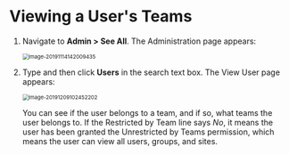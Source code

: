 [title]: # (Viewing a User's Teams)
[tags]: # (XXX)
[priority]: # (60)

# Viewing a User's Teams

1. Navigate to **Admin \> See All**. The Administration page appears:

   <img src="assets/image-20191114142009435.png" alt="image-20191114142009435" style="zoom:67%;" />

1. Type and then click **Users** in the search text box. The View User page appears:

   <img src="assets/image-20191209102452202.png" alt="image-20191209102452202" style="zoom:67%;" />

   You can see if the user belongs to a team, and if so, what teams the user belongs to. If the Restricted by Team line says _No_, it means the user has been granted the Unrestricted by Teams permission, which means the user can view all users, groups, and sites.
